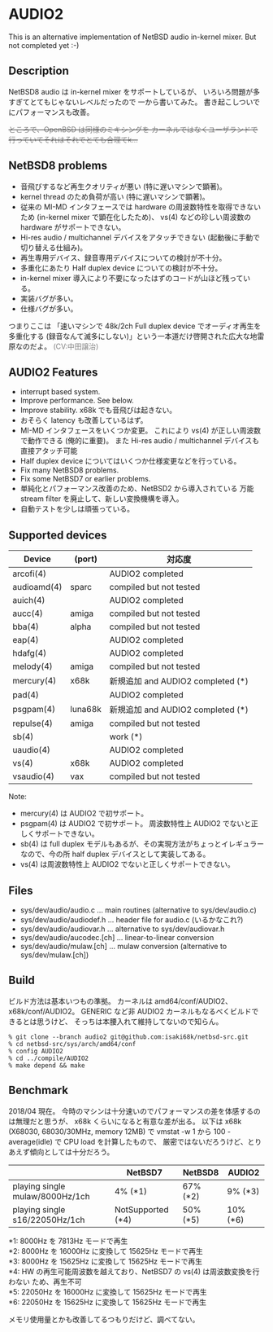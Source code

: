 AUDIO2
=====

This is an alternative implementation of NetBSD audio in-kernel mixer.
But not completed yet :-)

## Description

NetBSD8 audio は in-kernel mixer をサポートしているが、
いろいろ問題が多すぎてとてもじゃないレベルだったので
一から書いてみた。
書き起こしついでにパフォーマンスも改善。

~~<font color="#808080">ところで、OpenBSD は同様のミキシングを
カーネルではなくユーザランドで行っていてそれはそれでとても合理てk…</font>~~


## NetBSD8 problems

* 音飛びするなど再生クオリティが悪い (特に遅いマシンで顕著)。
* kernel thread のため負荷が高い (特に遅いマシンで顕著)。
* 従来の MI-MD インタフェースでは hardware の周波数特性を取得できないため
(in-kernel mixer で顕在化したため)、
vs(4) などの珍しい周波数の hardware がサポートできない。
* Hi-res audio / multichannel デバイスをアタッチできない
(起動後に手動で切り替える仕組み)。
* 再生専用デバイス、録音専用デバイスについての検討が不十分。
* 多重化にあたり Half duplex device についての検討が不十分。
* in-kernel mixer 導入により不要になったはずのコードが山ほど残っている。
* 実装バグが多い。
* 仕様バグが多い。

つまりここは
「速いマシンで 48k/2ch Full duplex device でオーディオ再生を多重化する
(録音なんて滅多にしない)」という一本道だけ啓開された広大な地雷原なのだよ。
<font color="#808080">(CV:中田譲治)</font>


## AUDIO2 Features

* interrupt based system.
* Improve performance.  See below.
* Improve stability.  x68k でも音飛びは起きない。
* おそらく latency も改善しているはず。
* MI-MD インタフェースをいくつか変更。
これにより vs(4) が正しい周波数で動作できる (俺的に重要)。
また Hi-res audio / multichannel デバイスも直接アタッチ可能
* Half duplex device についてはいくつか仕様変更などを行っている。
* Fix many NetBSD8 problems.
* Fix some NetBSD7 or earlier problems.
* 単純化とパフォーマンス改善のため、NetBSD2 から導入されている
万能 stream filter を廃止して、新しい変換機構を導入。
* 自動テストを少しは頑張っている。


## Supported devices
|Device	|(port)	|対応度
|-------|-------|-------|
|arcofi(4)	|	|AUDIO2 completed
|audioamd(4)	|sparc	|compiled but not tested
|auich(4)	|	|AUDIO2 completed
|aucc(4)	|amiga|compiled but not tested
|bba(4)		|alpha	|compiled but not tested
|eap(4)		|	|AUDIO2 completed
|hdafg(4)	|	|AUDIO2 completed
|melody(4)	|amiga|compiled but not tested
|mercury(4)	|x68k	|新規追加 and AUDIO2 completed (*)
|pad(4)		|	|AUDIO2 completed
|psgpam(4)	|luna68k|新規追加 and AUDIO2 completed (*)
|repulse(4)	|amiga|compiled but not tested
|sb(4)		|	|work (*)
|uaudio(4)	|	|AUDIO2 completed
|vs(4)		|x68k	|AUDIO2 completed
|vsaudio(4)	|vax	|compiled but not tested

Note:
* mercury(4) は AUDIO2 で初サポート。
* psgpam(4) は AUDIO2 で初サポート。
周波数特性上 AUDIO2 でないと正しくサポートできない。
* sb(4) は full duplex モデルもあるが、その実現方法がちょっとイレギュラー
なので、今の所 half duplex デバイスとして実装してある。
* vs(4) は周波数特性上 AUDIO2 でないと正しくサポートできない。


## Files

* sys/dev/audio/audio.c … main routines (alternative to sys/dev/audio.c)
* sys/dev/audio/audiodef.h … header file for audio.c (いるかなこれ?)
* sys/dev/audio/audiovar.h … alternative to sys/dev/audiovar.h
* sys/dev/audio/aucodec.[ch] … linear-to-linear conversion
* sys/dev/audio/mulaw.[ch] … mulaw conversion (alternative to sys/dev/mulaw.[ch])


## Build

ビルド方法は基本いつもの準拠。
カーネルは amd64/conf/AUDIO2、x68k/conf/AUDIO2。
GENERIC など非 AUDIO2 カーネルもなるべくビルドできるとは思うけど、
そっちは本腰入れて維持してないので知らん。

```
% git clone --branch audio2 git@github.com:isaki68k/netbsd-src.git
% cd netbsd-src/sys/arch/amd64/conf
% config AUDIO2
% cd ../compile/AUDIO2
% make depend && make
```

## Benchmark

2018/04 現在。
今時のマシンは十分速いのでパフォーマンスの差を体感するのは無理だと思うが、
x68k くらいになると有意な差が出る。
以下は
x68k (X68030, 68030/30MHz, memory 12MB) で
vmstat -w 1 から 100 - average(idle) で CPU load を計算したもので、
厳密ではないだろうけど、とりあえず傾向としては十分だろう。

| |NetBSD7	|NetBSD8	| AUDIO2
|---|---|---|---|
|playing single mulaw/8000Hz/1ch	|4% (*1)	| 67% (*2)	| 9% (*3)
|playing single s16/22050Hz/1ch		|NotSupported (*4)| 50% (*5)	| 10% (*6)

 *1: 8000Hz を 7813Hz モードで再生  
 *2: 8000Hz を 16000Hz に変換して 15625Hz モードで再生  
 *3: 8000Hz を 15625Hz に変換して 15625Hz モードで再生  
 *4: HW の再生可能周波数を越えており、NetBSD7 の vs(4) は周波数変換を行わない
ため、再生不可  
 *5: 22050Hz を 16000Hz に変換して 15625Hz モードで再生  
 *6: 22050Hz を 15625Hz に変換して 15625Hz モードで再生  

メモリ使用量とかも改善してるつもりだけど、調べてない。
